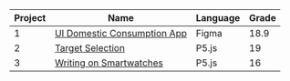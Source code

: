 Project | Name | Language | Grade
--- | --- | --- | ---
1 | [UI Domestic Consumption App](https://github.com/saradinismarques/leic-a/tree/main/ipm/ui-domestic-consumption-app) | Figma | 18.9
2 | [Target Selection](https://github.com/saradinismarques/leic-a/tree/main/ipm/target-selection) | P5.js | 19
3 | [Writing on Smartwatches](https://github.com/saradinismarques/leic-a/tree/main/ipm/writing-on-smartwatches) | P5.js | 16
